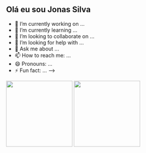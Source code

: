 ## Olá eu sou Jonas Silva 

- 🔭 I’m currently working on ...
- 🌱 I’m currently learning ...
- 👯 I’m looking to collaborate on ...
- 🤔 I’m looking for help with ...
- 💬 Ask me about ...
- 📫 How to reach me: ...
- 😄 Pronouns: ...
- ⚡ Fun fact: ...
-->
<div>
   <a herf="https://github.com/jonasferreira-silva1">
   <img height="180em" src="https:github-readme-stats.vercel.app/api?username=jonasferreira&show_icons=true&theme=dracula&includ_all_commits=true&count_private=true"/>
   <img height="180em" src="https:github-readme-stats.vercel.app/api/top-langs/?username=jonasferreira&layout=compact&langs_count=16&theme=dracula"/>
   </div>

